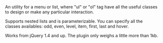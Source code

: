 An utility for a menu or list, where "ul" or "ol" tag have all the useful classes to design or make any particular interaction.

Supports nested lists and is parameterizable. You can specify all the classes availables: odd, even, level, item, first, last and hover.

Works from jQuery 1.4 and up. The plugin only weighs a little more than 1kb.